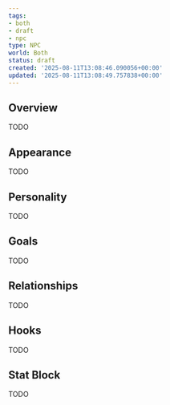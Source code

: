 ```yaml
---
tags:
- both
- draft
- npc
type: NPC
world: Both
status: draft
created: '2025-08-11T13:08:46.090056+00:00'
updated: '2025-08-11T13:08:49.757838+00:00'
---
```



## Overview

TODO
## Appearance

TODO
## Personality

TODO
## Goals

TODO
## Relationships

TODO
## Hooks

TODO
## Stat Block

TODO
